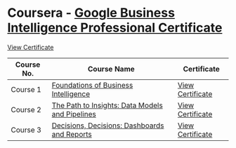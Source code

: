 # Coursera - [Google Business Intelligence Professional Certificate](https://www.coursera.org/professional-certificates/google-business-intelligence) 
[View Certificate]()


| Course No. | Course Name                                          | Certificate                                     |
|------------|------------------------------------------------------|-------------------------------------------------|
| Course 1   | [Foundations of Business Intelligence](https://www.coursera.org/learn/foundations-of-business-intelligence?specialization=google-business-intelligence) | [View Certificate](https://coursera.org/share/73087b2dfc8a3e4d445d428637c48671)  |
| Course 2   | [The Path to Insights: Data Models and Pipelines](https://www.coursera.org/learn/the-path-to-insights-data-models-and-pipelines?specialization=google-business-intelligence)            | [View Certificate]()  |
| Course 3   | [Decisions, Decisions: Dashboards and Reports](https://www.coursera.org/learn/decisions-decisions-dashboards-and-reports?specialization=google-business-intelligence)          | [View Certificate]()  |
